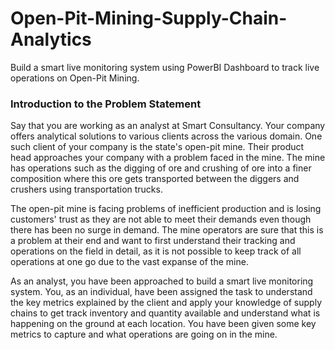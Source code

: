 # Open-Pit-Mining-Supply-Chain-Analytics
Build a smart live monitoring system using PowerBI Dashboard to track live operations on Open-Pit Mining.

### Introduction to the Problem Statement

Say that you are working as an analyst at Smart Consultancy. Your company offers analytical solutions to various clients across the various domain. One such client of your company is the state's open-pit mine. Their product head approaches your company with a problem faced in the mine. The mine has operations such as the digging of ore and crushing of ore into a finer composition where this ore gets transported between the diggers and crushers using transportation trucks.

The open-pit mine is facing problems of inefficient production and is losing customers' trust as they are not able to meet their demands even though there has been no surge in demand. The mine operators are sure that this is a problem at their end and want to first understand their tracking and operations on the field in detail, as it is not possible to keep track of all operations at one go due to the vast expanse of the mine.

As an analyst, you have been approached to build a smart live monitoring system. You, as an individual, have been assigned the task to understand the key metrics explained by the client and apply your knowledge of supply chains to get track inventory and quantity available and understand what is happening on the ground at each location. You have been given some key metrics to capture and what operations are going on in the mine.
